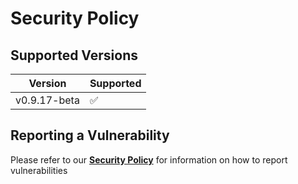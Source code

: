 # Security Policy

## Supported Versions

| Version     | Supported          |
| ----------- | ------------------ |
| v0.9.17-beta  | :white_check_mark: |

## Reporting a Vulnerability

Please refer to our **[Security Policy](https://www.striae.org/security)** for information on how to report vulnerabilities
